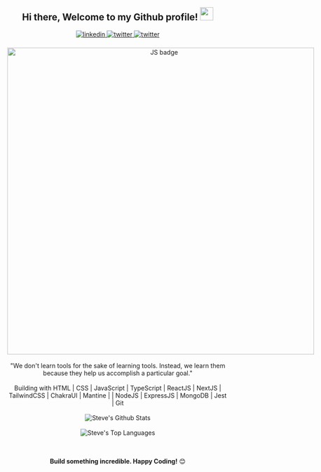 <div align="center">
<h2> Hi there, Welcome to my Github profile! <img src="https://github.com/abdoachhoubi/abdoachhoubi/blob/main/gifs/Hi.gif" width="30"></h2>
<a href="https://www.linkedin.com/in/stephen-bulus-551228184/" target="_blank">
<img src=https://img.shields.io/badge/linkedin-%2300acee.svg?color=405DE6&style=for-the-badge&logo=linkedin&logoColor=white alt=linkedin style="margin-bottom: 5px;" />
</a>
<a href="https://twitter.com/stephenwayar" target="_blank">
<img src=https://img.shields.io/badge/twitter-%2300acee.svg?color=1DA1F2&style=for-the-badge&logo=twitter&logoColor=white alt=twitter style="margin-bottom: 5px;" />
</a>
<a href="mailto:stephenbuluswayar@gmail.com" target="_blank">
<img src=https://img.shields.io/badge/email-%2300acee.svg?color=red&style=for-the-badge&logo=gmail&logoColor=white alt=twitter style="margin-bottom: 5px;" />
</a>
<br />
<br />
<img style="max-width:700px; width:700px;" src="https://pbs.twimg.com/profile_banners/1229868451575091200/1672592846/1500x500" alt="JS badge">
<br />
<br />
"We don't learn tools for the sake of learning tools. Instead, we learn them because they help us accomplish a particular goal."
<br />
<br />  
Building with HTML | CSS | JavaScript | TypeScript | ReactJS | NextJS | TailwindCSS | ChakraUI | Mantine | | NodeJS | ExpressJS | MongoDB | Jest | Git 

<br />
<br />

<img align="center" src="https://github-readme-stats.vercel.app/api?username=stephenwayar&include_all_commits=true&count_private=true&show_icons=true&theme=light&line_height=30" alt="Steve's Github Stats">
<br />
<br />
<img src="https://github-readme-stats.vercel.app/api/top-langs/?username=stephenwayar&layout=compact&theme=light" alt="Steve's Top Languages"/>
<br />
<br />
<br />

**Build something incredible. Happy Coding!** 😊

</div>

<br />
<br />

<!-- <div align="center">
<br />

## Latest Blog Posts

<a href="https://achhoubiplus.hashnode.dev/js-notes-2" target="_blank"><img width="90%" src="https://achhoubiplus.hashnode.dev/_next/image?url=https%3A%2F%2Fcdn.hashnode.com%2Fres%2Fhashnode%2Fimage%2Fupload%2Fv1650256399208%2FYmEEqvK4x.png%3Fw%3D1600%26h%3D840%26fit%3Dcrop%26crop%3Dentropy%26auto%3Dcompress%2Cformat%26format%3Dwebp&w=1920&q=75" alt="Advanced JavaScript Course Notes part 2"></a>
<br />
<br />
<a href="https://achhoubiplus.hashnode.dev/js-notes-1" target="_blank"><img width="90%" src="https://achhoubiplus.hashnode.dev/_next/image?url=https%3A%2F%2Fcdn.hashnode.com%2Fres%2Fhashnode%2Fimage%2Fupload%2Fv1650212088986%2FSouwgiSjK.png%3Fw%3D1600%26h%3D840%26fit%3Dcrop%26crop%3Dentropy%26auto%3Dcompress%2Cformat%26format%3Dwebp&w=1920&q=75" alt="Advanced JavaScript Course Notes ppart 1"></a>
<br />
<br />
<a href="https://achhoubiplus.hashnode.dev/sass" target="_blank"><img width="90%" src="https://achhoubiplus.hashnode.dev/_next/image?url=https%3A%2F%2Fcdn.hashnode.com%2Fres%2Fhashnode%2Fimage%2Fupload%2Fv1650148500660%2FMxfhBewFy.png%3Fw%3D1600%26h%3D840%26fit%3Dcrop%26crop%3Dentropy%26auto%3Dcompress%2Cformat%26format%3Dwebp&w=1920&q=75" alt="Stop using CSS and start using SASS!"></a>

</div> -->
